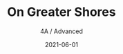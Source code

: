 ---
title: On Greater Shores
subtitle: 4A / Advanced
layout: default
modal-id: 1
date: 2021-06-01
img: OGS.jpg
thumbnail: OGS.jpg
alt: image-alt
project-date: Fall 2021
client: White Oak High School - Jacksonville, NC
category: 4A / Advanced
description: '"On Greater Shores" is a tribute to nordic heritage and their conquests across the seas. Music selections include "Come Sail Away" by Styx, "Test Drive" by John Powell, and traditional folk selections. Program design by Ryan Wilhite, Winds arranged by Brighton Barrineau and Trevor Schachner, Percussion by Justin Bui and Theo Richardson, Sound design by Danny Gutierrez.'
link: https://soundcloud.com/trevor-schachner-56916757/sets/on-greater-shores-marching?si=9e782d089f7c4abb9517cfb66b830943

---